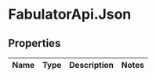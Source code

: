 # FabulatorApi.Json

## Properties
Name | Type | Description | Notes
------------ | ------------- | ------------- | -------------


